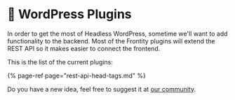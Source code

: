 # 🔌 WordPress Plugins

In order to get the most of Headless WordPress, sometime we'll want to add functionality to the backend. Most of the Frontity plugins will extend the REST API so it makes easier to connect the frontend.

This is the list of the current plugins:

{% page-ref page="rest-api-head-tags.md" %}

Do you have a new idea, feel free to suggest it at [our community](https://community.frontity.org/).
